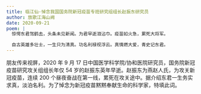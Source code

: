 ```yaml
---
title: 临江仙·悼念我国国务院新冠疫苗专班研究组组长赵振东研究员
author: 放歌江海山阙
date: 2020-09-21
poem: |
  惊愕东君驾鹤去，头条未见新闻。为君早逝泪沾巾。疫苗如火急，累死大将军。

  自古英雄多壮士，一生只为清真。功名利禄视浮云。真情燃大爱，青史记东君。
---
```


朋友传来视屏，2020 年 9 月 17 日中国医学科学院/协和医院研究员，国务院新冠疫苗研究攻关组组长年仅 54 岁的赵振东英年早逝。赵振东为燕赵人氏，为攻关新冠疫苗，连续 200 个昼夜奋战在第一线，累死在攻关途中。据介绍东君一生务实求真，淡泊名利。为了悼念为新冠疫苗黙黙奉献生命的科学家，特填此词。
